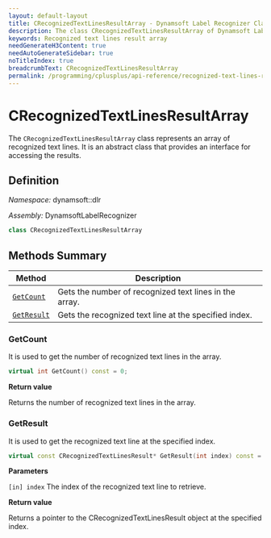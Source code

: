 ```yaml
---
layout: default-layout
title: CRecognizedTextLinesResultArray - Dynamsoft Label Recognizer Classes
description: The class CRecognizedTextLinesResultArray of Dynamsoft Label Recognizer represents an array of recognized text lines.
keywords: Recognized text lines result array
needGenerateH3Content: true
needAutoGenerateSidebar: true
noTitleIndex: true
breadcrumbText: CRecognizedTextLinesResultArray
permalink: /programming/cplusplus/api-reference/recognized-text-lines-result-array.html
---
```


# CRecognizedTextLinesResultArray

The `CRecognizedTextLinesResultArray` class represents an array of recognized text lines. It is an abstract class that provides an interface for accessing the results.

## Definition

*Namespace:* dynamsoft::dlr

*Assembly:* DynamsoftLabelRecognizer

```cpp
class CRecognizedTextLinesResultArray
```

## Methods Summary

| Method               | Description |
|----------------------|-------------|
| [`GetCount`](#getcount) | Gets the number of recognized text lines in the array.|
| [`GetResult`](#getresult) | Gets the recognized text line at the specified index. |

### GetCount

It is used to get the number of recognized text lines in the array.

```cpp
virtual int GetCount() const = 0;
```

**Return value**

Returns the number of recognized text lines in the array.

### GetResult

It is used to get the recognized text line at the specified index.

```cpp
virtual const CRecognizedTextLinesResult* GetResult(int index) const = 0;
```

**Parameters**

`[in] index` The index of the recognized text line to retrieve.

**Return value**

Returns a pointer to the CRecognizedTextLinesResult object at the specified index.
